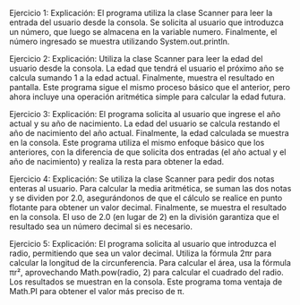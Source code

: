 Ejercicio 1: Explicación: El programa utiliza la clase Scanner para leer la entrada del usuario desde la consola. Se solicita al usuario que introduzca un número, que luego se almacena en la variable numero. Finalmente, el número ingresado se muestra utilizando System.out.println.

Ejercicio 2: Explicación: Utiliza la clase Scanner para leer la edad del usuario desde la consola. La edad que tendrá el usuario el próximo año se calcula sumando 1 a la edad actual. Finalmente, muestra el resultado en pantalla. Este programa sigue el mismo proceso básico que el anterior, pero ahora incluye una operación aritmética simple para calcular la edad futura.

Ejercicio 3: Explicación: El programa solicita al usuario que ingrese el año actual y su año de nacimiento. La edad del usuario se calcula restando el año de nacimiento del año actual. Finalmente, la edad calculada se muestra en la consola. Este programa utiliza el mismo enfoque básico que los anteriores, con la diferencia de que solicita dos entradas (el año actual y el año de nacimiento) y realiza la resta para obtener la edad.

Ejercicio 4: Explicación: Se utiliza la clase Scanner para pedir dos notas enteras al usuario. Para calcular la media aritmética, se suman las dos notas y se dividen por 2.0, asegurándonos de que el cálculo se realice en punto flotante para obtener un valor decimal. Finalmente, se muestra el resultado en la consola. El uso de 2.0 (en lugar de 2) en la división garantiza que el resultado sea un número decimal si es necesario.

Ejercicio 5: Explicación: El programa solicita al usuario que introduzca el radio, permitiendo que sea un valor decimal. Utiliza la fórmula 2πr para calcular la longitud de la circunferencia. Para calcular el área, usa la fórmula πr², aprovechando Math.pow(radio, 2) para calcular el cuadrado del radio. Los resultados se muestran en la consola. Este programa toma ventaja de Math.PI para obtener el valor más preciso de π.
